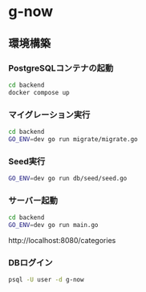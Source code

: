 # g-now

## 環境構築

### PostgreSQLコンテナの起動

```sh
cd backend
docker compose up
```

### マイグレーション実行

```sh
cd backend
GO_ENV=dev go run migrate/migrate.go
```

### Seed実行

```sh
GO_ENV=dev go run db/seed/seed.go
```

### サーバー起動

```sh
cd backend
GO_ENV=dev go run main.go
```

http://localhost:8080/categories

### DBログイン

```sh
psql -U user -d g-now
```
